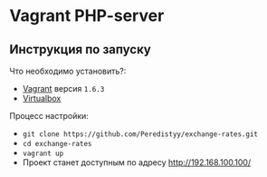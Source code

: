 Vagrant PHP-server
==================

Инструкция по запуску
---------------------

Что необходимо установить?:

- [Vagrant](https://www.vagrantup.com/download-archive/v1.6.3.html "vagrant") версия ``1.6.3``
- [Virtualbox](https://www.virtualbox.org/ "virtualbox")

Процесс настройки:

* ``git clone https://github.com/Peredistyy/exchange-rates.git``
* ``cd exchange-rates``
* ``vagrant up``
* Проект станет доступным по адресу http://192.168.100.100/
